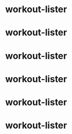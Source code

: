 # workout-lister
# workout-lister
# workout-lister
# workout-lister
# workout-lister
# workout-lister
